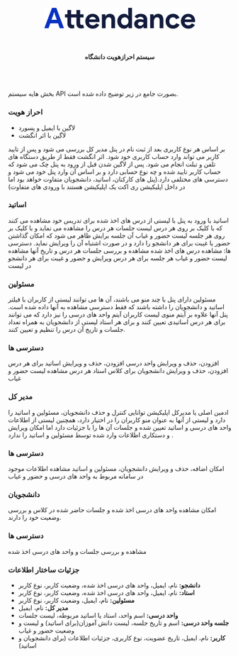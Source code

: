 <p align="center">
    <img src="./logo.png" alt="Attendance Logo" />
</p>
<br>
<h4 align="center">سیستم احرازهویت دانشگاه</h4>
<br>
<br>

بخش هایه سیستم API بصورت جامع در زیر توضیح داده شده است.

### احراز هویت

- لاگین با ایمیل و پسورد
- لاگین با اثر انگشت

بر اساس هر نوع کاربری بعد از ثبت نام در پنل مدیر کل بررسی می شود و پس از تایید کاربر می تواند وارد حساب کاربری خود شود.
اثر انگشت فقط از طریق دستگاه های تلفن و تبلت انجام می شود.
پس از لاگین شدن قبل از ورود به پنل چک می شود که حساب کاربر تایید شده و چه نوع حسابی دارد و بر اساس آن وارد پنل خود می شود و دسترسی های مختلفی دارد.(پنل های کارکنان، اساتید، دانشجویان متفاوت خواهد بود اما در داخل اپلیکیشن ری اکت یک اپلیکیشن هستند با ورودی های متفاوت)


### اساتید

اساتید با ورود به پنل با لیستی از درس های اخذ شده برای تدریس خود مشاهده می کنند که با کلیک بر روی هر درس لیست جلسات هر درس را مشاهده می نماید و با کلیک بر روی هر جلسه لیست حضور و غیاب آن جلسه برایش ظاهر می شود که امکان گذاشتن حضور یا غیبت برای هر دانشجو را دارد و در صورت اشتباه آن را ویرایش نماید.
دسترسی ها:
مشاهده درس های اخذ شده
مشاهده و بررسی جلسات هر درس و تاریخ آنها
مشاهده لیست حضور و غیاب هر جلسه برای هر درس
ویرایش و حضور و غیبت برای هر دانشجو در لیست

### مسئولین

مسئولین دارای پنل با چند منو می باشند، آن ها می توانند لیستی از کاربران با فیلتر اساتید و دانشجویان را داشته باشند که فقط دسترسی مشاهده به آنها داده شده است.
پنل آنها علاوه بر آیتم منوی لیست کاربران آیتم واحد های درسی را نیز دارد که می توانند برای هر درس اساتیدی تعیین کنند و برای هر استاد لیستی از دانشجویان به همراه تعداد جلسات و تاریخ آن درس را تنظیم و تعیین کنند.

### دسترسی ها

افزودن، حذف و ویرایش واحد درسی
افزودن، حذف و ویرایش اساتید برای هر درس
افزودن، حذف و ویرایش دانشجویان برای کلاس استاد هر درس
مشاهده لیست حضور و غیاب

### مدیر کل

ادمین اصلی یا مدیرکل اپلیکیشن توانایی کنترل و حذف دانشجویان، مسئولین و اساتید را دارد و لیستی از آنها به عنوان منو کاربران را در اختیار دارد، همچنین لیستی از اطلاعات واحد های درسی و اساتید تعیین شده و جلسات آن ها را با جزئیات دارد اما امکان ویرایش و دستکاری اطلاعات وارد شده توسط مسئولین و اساتید را ندارد
.
### دسترسی ها

امکان اضافه، حذف و ویرایش دانشجویان، مسئولین و اساتید
مشاهده اطلاعات موجود در سامانه مربوط به واحد های درسی و حضور و غیاب

### دانشجویان

امکان مشاهده واحد های درسی اخذ شده و جلسات حاضر شده در کلاس و بررسی وضعیت خود را دارند.

### دسترسی ها

مشاهده و بررسی جلسات و واحد های درسی اخذ شده

### جزئیات ساختار اطلاعات

- **دانشجو:** نام، ایمیل، واحد های درسی اخذ شده، وضعیت کاربر، نوع کاربر
- **استاد:** نام، ایمیل، واحد های درسی اخذ شده، وضعیت کاربر، نوع کاربر
- **مسئولین:** نام، ایمیل، وضعیت کاربر، نوع کاربر
- **مدیر کل:** نام، ایمیل
- **واحد درسی:** اسم واحد، استاد یا اساتید مربوطه، لیست جلسات
- **جلسه واحد درسی:** اسم و تاریخ جلسه، لیست دانش آموزان(برای اساتید) و لیست و وضعیت حضور و غیاب
- **کاربر:** نام، ایمیل، تاریخ عضویت، نوع کاربری، جزئیات اطلاعات (برای دانشجویان و اساتید)


